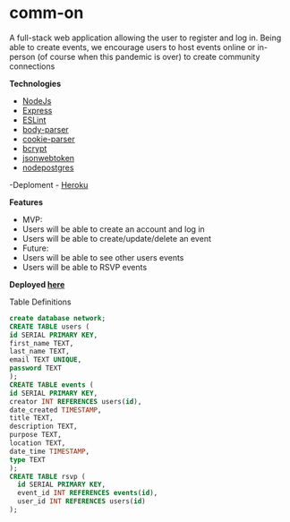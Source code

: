 # comm-on
A full-stack web application allowing the user to register and log in. Being able to create events, we encourage users to host events online or in-person (of course when this pandemic is over)  to create community connections

**Technologies**
 - [NodeJs](https://nodejs.org/en/)
 - [Express](http://expressjs.com/)
 - [ESLint](https://github.com/eslint/eslint)
 - [body-parser](https://github.com/expressjs/body-parser)
 - [cookie-parser](https://github.com/expressjs/cookie-parser#readme)
 - [bcrypt](https://github.com/kelektiv/node.bcrypt.js#usage)
 - [jsonwebtoken](https://github.com/auth0/node-jsonwebtoken#readme)
 - [nodepostgres](https://node-postgres.com/features/pooling)

 -Deploment - [Heroku](https://devcenter.heroku.com/articles/getting-started-with-nodejs?singlepage=true)

**Features**
* MVP:
*   Users will be able to create an account and log in
*   Users will be able to create/update/delete an event
* Future:
*   Users will be able to see other users events
*   Users will be able to RSVP events

**Deployed [here]()**


Table Definitions
```sql
create database network;
CREATE TABLE users (
id SERIAL PRIMARY KEY,
first_name TEXT,
last_name TEXT,
email TEXT UNIQUE,
password TEXT
);
CREATE TABLE events (
id SERIAL PRIMARY KEY,
creator INT REFERENCES users(id),
date_created TIMESTAMP,
title TEXT,
description TEXT,
purpose TEXT,
location TEXT,
date_time TIMESTAMP,
type TEXT
);
CREATE TABLE rsvp (
  id SERIAL PRIMARY KEY,
  event_id INT REFERENCES events(id),
  user_id INT REFERENCES users(id)
);
```
